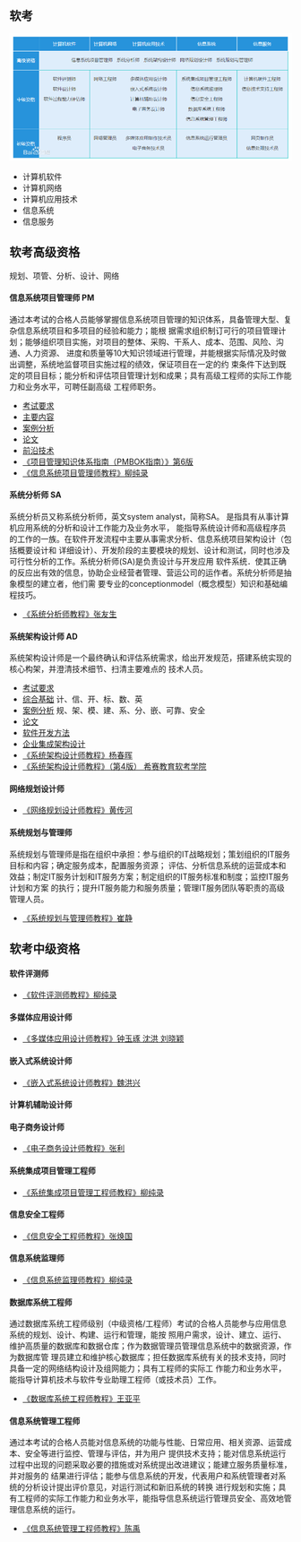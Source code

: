 
## 软考

![ruankao](../img/00-ruankao.jpg)

* 计算机软件
* 计算机网络
* 计算机应用技术
* 信息系统
* 信息服务

## 软考高级资格
规划、项管、分析、设计、网络

#### 信息系统项目管理师 PM
通过本考试的合格人员能够掌握信息系统项目管理的知识体系，具备管理大型、复杂信息系统项目和多项目的经验和能力；能根
据需求组织制订可行的项目管理计划；能够组织项目实施，对项目的整体、采购、干系人、成本、范围、风险、沟通、人力资源、
进度和质量等10大知识领域进行管理，并能根据实际情况及时做出调整，系统地监督项目实施过程的绩效，保证项目在一定的约
束条件下达到既定的项目目标；能分析和评估项目管理计划和成果；具有高级工程师的实际工作能力和业务水平，可聘任副高级
工程师职务。

* [考试要求](/80-project/exam/30-pm-require.md)
* [主要内容](/80-project/exam/31-pm.md)
* [案例分析](/80-project/exam/32-pm-case.md)
* [论文](/80-project/exam/33-pm-papers.md)
* [前沿技术](/80-project/exam/34-pm-innovative.md)
* [《项目管理知识体系指南（PMBOK指南）》第6版](/99-book/notes/80-project/PMBOK.md)
* [《信息系统项目管理师教程》柳纯录](/99-book/notes/80-project/信息系统项目管理师教程.md)

#### 系统分析师 SA
系统分析员又称系统分析师，英文system analyst，简称SA。 是指具有从事计算机应用系统的分析和设计工作能力及业务水平，
能指导系统设计师和高级程序员的工作的一族。在软件开发流程中主要从事需求分析、信息系统项目架构设计（包括概要设计和
详细设计）、开发阶段的主要模块的规划、设计和测试，同时也涉及可行性分析的工作。系统分析师(SA)是负责设计与开发应用
软件系统．使其正确的反应出有效的信息，协助企业经营者管理、营运公司的运作者。系统分析师是抽象模型的建立者，他们需
要专业的conceptionmodel（概念模型）知识和基础编程技巧。

* [《系统分析师教程》张友生](/99-book/notes/80-project/系统分析师教程.md)

#### 系统架构设计师 AD
系统架构设计师是一个最终确认和评估系统需求，给出开发规范，搭建系统实现的核心构架，并澄清技术细节、扫清主要难点的
技术人员。

* [考试要求](/80-project/exam/40-ad-require.md)
* [综合基础](/80-project/exam/41-ad-base.md) 计、信、开、标、数、英
* [案例分析](/80-project/exam/42-ad-case.md) 规、架、模、建、系、分、嵌、可靠、安全
* [论文](/80-project/exam/43-ad-papers.md)
* [软件开发方法](/80-project/exam/44-ad-dev.md)
* [企业集成架构设计](/80-project/exam/45-ad-design.md)
* [《系统架构设计师教程》杨春晖](/99-book/notes/80-project/系统架构设计师教程.md)
* [《系统架构设计师教程》（第4版） 希赛教育软考学院](/99-book/notes/80-project/系统架构设计师教程(第4版).md)

#### 网络规划设计师
* [《网络规划设计师教程》黄传河](/99-book/notes/80-project/网络规划设计师教程.md)

#### 系统规划与管理师
系统规划与管理师是指在组织中承担：参与组织的IT战略规划；策划组织的IT服务目标和内容；确定服务成本，配置服务资源；
评估、分析信息系统的运营成本和效益；制定IT服务计划和IT服务方案；制定组织的IT服务标准和制度；监控IT服务计划和方案
的执行；提升IT服务能力和服务质量；管理IT服务团队等职责的高级管理人员。

* [《系统规划与管理师教程》崔静](/99-book/notes/80-project/系统规划与管理师教程.md)

## 软考中级资格

#### 软件评测师
* [《软件评测师教程》柳纯录](/99-book/notes/80-project/软件评测师教程.md)

#### 多媒体应用设计师
* [《多媒体应用设计师教程》钟玉琢 沈洪 刘晓颖](/99-book/notes/80-project/多媒体应用设计师教程.md)

#### 嵌入式系统设计师
* [《嵌入式系统设计师教程》魏洪兴](/99-book/notes/80-project/嵌入式系统设计师教程.md)

#### 计算机辅助设计师
#### 电子商务设计师
* [《电子商务设计师教程》张利](/99-book/notes/80-project/电子商务设计师教程.md)

#### 系统集成项目管理工程师
* [《系统集成项目管理工程师教程》柳纯录](/99-book/notes/80-project/系统集成项目管理工程师教程.md)

#### 信息安全工程师
* [《信息安全工程师教程》张焕国](/99-book/notes/80-project/信息安全工程师教程.md)

#### 信息系统监理师
* [《信息系统监理师教程》柳纯录](/99-book/notes/80-project/信息系统监理师教程.md)

#### 数据库系统工程师
通过数据库系统工程师级别（中级资格/工程师）考试的合格人员能参与应用信息系统的规划、设计、构建、运行和管理，能按
照用户需求，设计、建立、运行、维护高质量的数据库和数据仓库；作为数据管理员管理信息系统中的数据资源，作为数据库管
理员建立和维护核心数据库；担任数据库系统有关的技术支持，同时具备一定的网络结构设计及组网能力；具有工程师的实际工
作能力和业务水平，能指导计算机技术与软件专业助理工程师（或技术员）工作。

* [《数据库系统工程师教程》王亚平](/99-book/notes/80-project/数据库系统工程师教程.md)

#### 信息系统管理工程师
通过本考试的合格人员能对信息系统的功能与性能、日常应用、相关资源、运营成本、安全等进行监控、管理与评估，并为用户
提供技术支持；能对信息系统运行过程中出现的问题采取必要的措施或对系统提出改进建议；能建立服务质量标准，并对服务的
结果进行评估；能参与信息系统的开发，代表用户和系统管理者对系统的分析设计提出评价意见，对运行测试和新旧系统的转换
进行规划和实施；具有工程师的实际工作能力和业务水平，能指导信息系统运行管理员安全、高效地管理信息系统的运行。

* [《信息系统管理工程师教程》陈禹](/99-book/notes/80-project/信息系统管理工程师教程.md)
